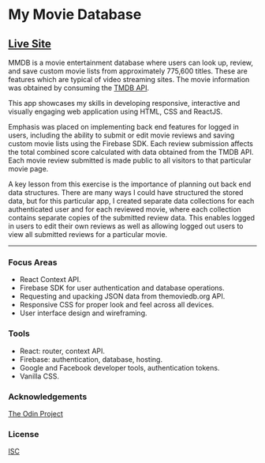 # My Movie Database

## [Live Site](https://mmdb-97518.web.app)

MMDB is a movie entertainment database where users can look up, review, and save custom movie lists from approximately 775,600 titles. These are features which are typical of video streaming sites. The movie information was obtained by consuming the [TMDB API](https://www.developers.themoviedb.org). 

This app showcases my skills in developing responsive, interactive and visually engaging web application using HTML, CSS and ReactJS.

Emphasis was placed on implementing back end features for logged in users, including the ability to submit or edit movie reviews and saving custom movie lists using the Firebase SDK. Each review submission affects the total combined score calculated with data obtained from the TMDB API. Each movie review submitted is made public to all visitors to that particular movie page.

A key lesson from this exercise is the importance of planning out back end data structures. There are many ways I could have structured the stored data, but for this particular app, I created separate data collections for each authenticated user and for each reviewed movie, where each collection contains separate copies of the submitted review data. This enables logged in users to edit their own reviews as well as allowing logged out users to view all submitted reviews for a particular movie. 

<hr/>

### Focus Areas

- React Context API.
- Firebase SDK for user authentication and database operations.
- Requesting and upacking JSON data from themoviedb.org API.
- Responsive CSS for proper look and feel across all devices.
- User interface design and wireframing.

### Tools 

- React: router, context API.
- Firebase: authentication, database, hosting.
- Google and Facebook developer tools, authentication tokens.
- Vanilla CSS.



### Acknowledgements

[The Odin Project](https://www.theodinproject.com/)

### License

[ISC](https://opensource.org/licenses/ISC)
